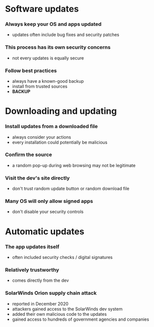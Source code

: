 # Software updates
### Always keep your OS and apps updated
- updates often include bug fixes and security patches
### This process has its own security concerns
- not every updates is equally secure
### Follow best practices
- always have a known-good backup
- install from trusted sources
- **BACKUP**
# Downloading and updating
### Install updates from a downloaded file
- always consider your actions
- every installation could potentially be malicious
### Confirm the source
- a random pop-up during web browsing may not be legitimate
### Visit the dev's site directly
- don't trust random update button or random download file
### Many OS will only allow signed apps
- don't disable your security controls
# Automatic updates
### The app updates itself
- often included security checks / digital signatures
### Relatively trustworthy
- comes directly from the dev
### SolarWinds Orion supply chain attack
- reported in December 2020
- attackers gained access to the SolarWinds dev system
- added their own malicious code to the updates
- gained access to hundreds of government agencies and companies